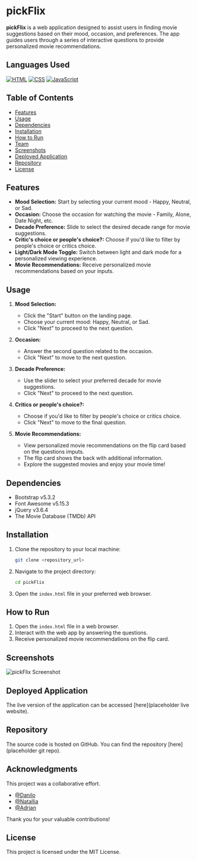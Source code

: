 # pickFlix

**pickFlix** is a web application designed to assist users in finding movie suggestions based on their mood, occasion, and preferences. The app guides users through a series of interactive questions to provide personalized movie recommendations.

## Languages Used

[![HTML](https://img.shields.io/badge/HTML-5-blue)](https://developer.mozilla.org/en-US/docs/Web/HTML)
[![CSS](https://img.shields.io/badge/CSS-3-blue)](https://developer.mozilla.org/en-US/docs/Web/CSS)
[![JavaScript](https://img.shields.io/badge/JavaScript-ES6-yellow)](https://developer.mozilla.org/en-US/docs/Web/JavaScript)
 

## Table of Contents
- [Features](#features)
- [Usage](#usage)
- [Dependencies](#dependencies)
- [Installation](#installation)
- [How to Run](#how-to-run)
- [Team](#acknowledgments)
- [Screenshots](#screenshots)
- [Deployed Application](#deployed-application)
- [Repository](#repository)
- [License](#license)

## Features
- **Mood Selection:** Start by selecting your current mood - Happy, Neutral, or Sad.
- **Occasion:** Choose the occasion for watching the movie - Family, Alone, Date Night, etc.
- **Decade Preference:** Slide to select the desired decade range for movie suggestions.
- **Critic's choice or people's choice?:** Choose if you'd like to filter by people's choice or critics choice.
- **Light/Dark Mode Toggle:** Switch between light and dark mode for a personalized viewing experience.
- **Movie Recommendations:** Receive personalized movie recommendations based on your inputs.

## Usage
1. **Mood Selection:**
   - Click the "Start" button on the landing page.
   - Choose your current mood: Happy, Neutral, or Sad.
   - Click "Next" to proceed to the next question.

2. **Occasion:**
   - Answer the second question related to the occasion.
   - Click "Next" to move to the next question.

3. **Decade Preference:**
   - Use the slider to select your preferred decade for movie suggestions.
   - Click "Next" to proceed to the next question.

4. **Critics or people's choice?:**
   - Choose if you'd like to filter by people's choice or critics choice.
   - Click "Next" to move to the final question.

5. **Movie Recommendations:**
   - View personalized movie recommendations on the flip card based on the questions imputs.
   - The flip card shows the back with additional information.
   - Explore the suggested movies and enjoy your movie time!

## Dependencies
- Bootstrap v5.3.2
- Font Awesome v5.15.3
- jQuery v3.6.4
- The Movie Database (TMDb) API

## Installation

1. Clone the repository to your local machine:

    ```bash
    git clone <repository_url>
    ```

2. Navigate to the project directory:

    ```bash
    cd pickFlix
    ```

3. Open the `index.html` file in your preferred web browser.

## How to Run

1. Open the `index.html` file in a web browser.
2. Interact with the web app by answering the questions.
3. Receive personalized movie recommendations on the flip card.

## Screenshots

![pickFlix Screenshot](placeholder)

## Deployed Application

The live version of the application can be accessed [here](placeholder live website).

## Repository

The source code is hosted on GitHub. You can find the repository [here](placeholder git repo).


## Acknowledgments

This project was a collaborative effort. 

- [@Danilo](https://github.com/DaniloRua)
- [@Natallia](https://github.com/natalie-0073)
- [@Adrian](https://github.com/fishmon)

Thank you for your valuable contributions!
## License

This project is licensed under the MIT License.


